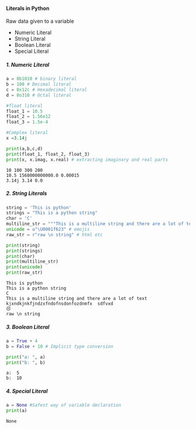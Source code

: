 
#### Literals in Python
Raw data given to a variable
* Numeric Literal
* String Literal
* Boolean Literal
* Special Literal

##### 1. Numeric Literal


```python
a = 0b1010 # binary literal
b = 100 # Decimal literal
c = 0x12c # Hexadecimal literal
d = 0o310 # Octal literal

#float literal
float_1 = 10.5
float_2 = 1.56e12
float_3 = 1.5e-4

#Complex literal
x =3.14j

print(a,b,c,d)
print(float_1, float_2, float_3)
print(x, x.imag, x.real) # extracting imaginary and real parts
```

    10 100 300 200
    10.5 1560000000000.0 0.00015
    3.14j 3.14 0.0


##### 2.  String Literals


```python
string = 'This is python'
strings = "This is a python string"
char = 'C'
multiline_str = """This is a multiline string and there are a lot of text kjxndkjnkfjndzxfndofnsdonfozdnmfx  sdfvxd"""
unicode = u"\U0001f623" # emojis
raw_str = r"raw \n string" # html etc

print(string)
print(strings)
print(char)
print(multiline_str)
print(unicode)
print(raw_str)
```

    This is python
    This is a python string
    C
    This is a multiline string and there are a lot of text kjxndkjnkfjndzxfndofnsdonfozdnmfx  sdfvxd
    😣
    raw \n string


##### 3. Boolean Literal


```python
a = True + 4
b = False + 10 # Implicit type conversion

print("a: ", a)
print("b: ", b)
```

    a:  5
    b:  10


##### 4. Special Literal


```python
a = None #Safest way of variable declaration 
print(a)
```

    None

